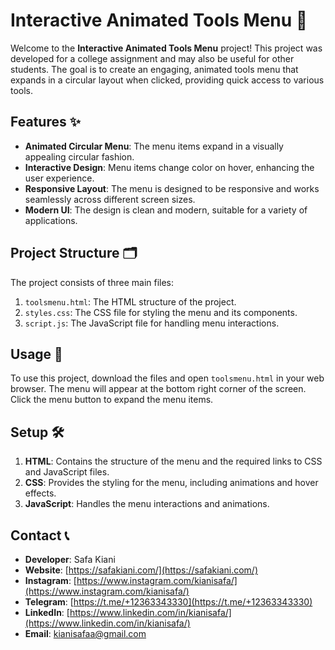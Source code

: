 # Interactive Animated Tools Menu 🌟

Welcome to the **Interactive Animated Tools Menu** project! This project was developed for a college assignment and may also be useful for other students. The goal is to create an engaging, animated tools menu that expands in a circular layout when clicked, providing quick access to various tools. 

## Features ✨

- **Animated Circular Menu**: The menu items expand in a visually appealing circular fashion.
- **Interactive Design**: Menu items change color on hover, enhancing the user experience.
- **Responsive Layout**: The menu is designed to be responsive and works seamlessly across different screen sizes.
- **Modern UI**: The design is clean and modern, suitable for a variety of applications.

## Project Structure 🗂️

The project consists of three main files:

1. `toolsmenu.html`: The HTML structure of the project.
2. `styles.css`: The CSS file for styling the menu and its components.
3. `script.js`: The JavaScript file for handling menu interactions.

## Usage 🚀

To use this project, download the files and open `toolsmenu.html` in your web browser. The menu will appear at the bottom right corner of the screen. Click the menu button to expand the menu items.

## Setup 🛠️

1. **HTML**: Contains the structure of the menu and the required links to CSS and JavaScript files.
2. **CSS**: Provides the styling for the menu, including animations and hover effects.
3. **JavaScript**: Handles the menu interactions and animations.

## Contact 📞

- **Developer**: Safa Kiani
- **Website**: [https://safakiani.com/](https://safakiani.com/)
- **Instagram**: [https://www.instagram.com/kianisafa/](https://www.instagram.com/kianisafa/)
- **Telegram**: [https://t.me/+12363343330](https://t.me/+12363343330)
- **LinkedIn**: [https://www.linkedin.com/in/kianisafa/](https://www.linkedin.com/in/kianisafa/)
- **Email**: [kianisafaa@gmail.com](mailto:kianisafaa@gmail.com)
